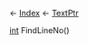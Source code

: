 ← [Index](Api-Index) ← [TextPtr](VRage.Game.ModAPI.Ingame.Utilities.TextPtr)

[int](System.Int32) FindLineNo()

